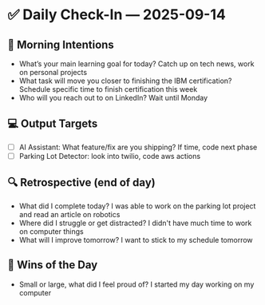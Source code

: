 # ✅ Daily Check-In — 2025-09-14

## 📌 Morning Intentions
- What’s your main learning goal for today? Catch up on tech news, work on personal projects
- What task will move you closer to finishing the IBM certification? Schedule specific time to finish certification this week
- Who will you reach out to on LinkedIn? Wait until Monday

## 💻 Output Targets
- [ ] AI Assistant: What feature/fix are you shipping? If time, code next phase
- [ ] Parking Lot Detector: look into twilio, code aws actions

## 🔍 Retrospective (end of day)
- What did I complete today?
    I was able to work on the parking lot project and read an article on robotics
- Where did I struggle or get distracted?
    I didn't have much time to work on computer things
- What will I improve tomorrow?
    I want to stick to my schedule tomorrow

## 🙌 Wins of the Day
- Small or large, what did I feel proud of?
    I started my day working on my computer

